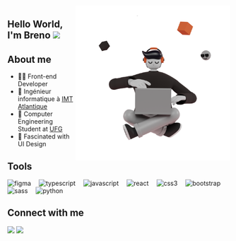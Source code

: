 <img align="right" width="350" height="350" src="public/Saly-13.png">

## Hello World, I'm Breno <img src="https://media.giphy.com/media/hvRJCLFzcasrR4ia7z/giphy.gif" width="30px">

## About me
- 👨‍💻 Front-end Developer 
- 📘 Ingénieur informatique à <a href="https://www.imt-atlantique.fr/fr">IMT Atlantique</a>
- 📗 Computer Engineering Student at <a href="https://www.ufg.br/">UFG</a>
- 🎨 Fascinated with UI Design

## Tools
<div>
    <img src="https://upload.wikimedia.org/wikipedia/commons/3/33/Figma-logo.svg" width="16px" title="figma">&ensp;&ensp;
    <img src="https://img.icons8.com/color/30/000000/typescript.png" title="typescript"/>&ensp;&ensp;
    <img src="https://img.icons8.com/color/30/000000/javascript.png" title="javascript"/>&ensp;&ensp;
    <img src="https://img.icons8.com/plasticine/30/000000/react.png" title="react"/>&ensp;&ensp;
    <img src="https://img.icons8.com/color/30/000000/css3.png" title="css3"/>&ensp;&ensp;
    <img src="https://img.icons8.com/color/30/000000/bootstrap.png" title="bootstrap"/>&ensp;&ensp;
    <img src="https://img.icons8.com/color/30/000000/sass.png" title="sass"/>&ensp;&ensp;
    <img src="https://img.icons8.com/color/30/000000/python.png" title="python"/>&ensp;&ensp;

</div>

## Connect with me
<a href="https://linkedin.com/in/breno-ha"><img src="https://img.shields.io/badge/linkedin-0077B5.svg?style=for-the-badge&logo=linkedin&logoColor=white"></a>
<a href="mailto:breno.ha@gmail.com"><img src="https://img.shields.io/badge/e‑mail-D14836.svg?style=for-the-badge&logo=GMail&logoColor=white"></a>
